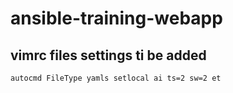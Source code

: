 # ansible-training-webapp
## vimrc files settings ti be added
```
autocmd FileType yamls setlocal ai ts=2 sw=2 et 
```
